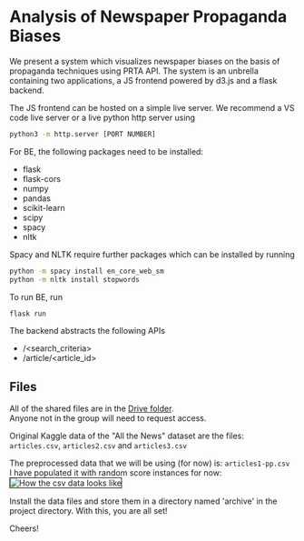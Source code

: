 # Analysis of Newspaper Propaganda Biases

We present a system which visualizes newspaper biases on the basis of propaganda techniques using PRTA API. The system is an unbrella containing two applications, a JS frontend powered by d3.js and a flask backend.

The JS frontend can be hosted on a simple live server. We recommend a VS code live server or a live python http server using
```sh
python3 -m http.server [PORT NUMBER]
```

For BE, the following packages need to be installed:<br/>
 - flask
 - flask-cors
 - numpy
 - pandas
 - scikit-learn
 - scipy
 - spacy
 - nltk
 
Spacy and NLTK require further packages which can be installed by running
```sh
python -m spacy install en_core_web_sm
python -m nltk install stopwords
```
To run BE, run
```sh
flask run
```
The backend abstracts the following APIs
 - /<search_criteria>
 - /article/<article_id>

## Files

All of the shared files are in the [Drive folder](https://drive.google.com/drive/folders/1Qwv4Kl1IPNj0NpoSsEUbnG8hqwUu0waB?usp=sharing).  
Anyone not in the group will need to request access.

Original Kaggle data of the "All the News" dataset are the files: `articles.csv`, `articles2.csv` and `articles3.csv`

The preprocessed data that we will be using (for now) is: `articles1-pp.csv`  
I have populated it with random score instances for now:
<img src="preprocessing/How the csv data looks like.png" style="border:black; border-width:1px; border-style:solid;"  alt="How the csv data looks like"/>

Install the data files and store them in a directory named 'archive' in the project directory.
With this, you are all set!

Cheers!
